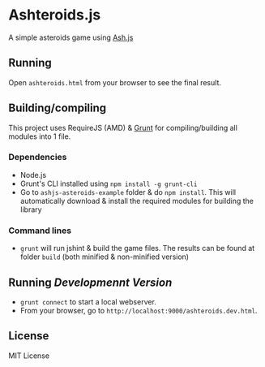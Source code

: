 # Ashteroids.js
A simple asteroids game using [Ash.js](https://github.com/brejep/ash-js)

## Running
Open `ashteroids.html` from your browser to see the final result.

## Building/compiling
This project uses RequireJS (AMD) & [Grunt](http://www.gruntjs.com) for compiling/building all modules into 1 file.

### Dependencies
* Node.js
* Grunt's CLI installed using `npm install -g grunt-cli`
* Go to `ashjs-asteroids-example` folder & do `npm install`. This will automatically download & install the required modules for building the library

### Command lines
* `grunt` will run jshint & build the game files. The results can be found at folder `build` (both minified & non-minified version)

## Running *Developmennt Version*
* `grunt connect` to start a local webserver.
* From your browser, go to `http://localhost:9000/ashteroids.dev.html`.

## License
MIT License
